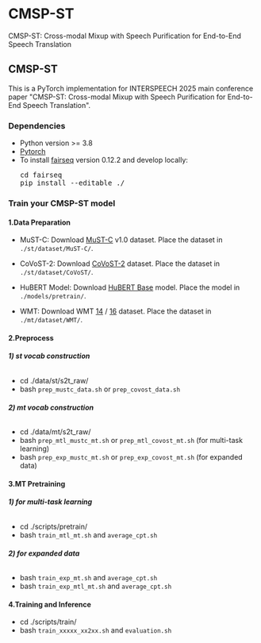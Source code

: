 # CMSP-ST
CMSP-ST: Cross-modal Mixup with Speech Purification for End-to-End Speech Translation

## **CMSP-ST**

This is a PyTorch implementation for INTERSPEECH 2025 main conference paper "CMSP-ST: Cross-modal Mixup with Speech Purification for End-to-End Speech Translation".

### **Dependencies**

* Python version >= 3.8
* [Pytorch](https://pytorch.org/)
* To install [fairseq](https://github.com/facebookresearch/fairseq) version 0.12.2 and develop locally:
    <pre>cd fairseq
  pip install --editable ./</pre>

### **Train your CMSP-ST model**

#### **1.Data Preparation**

* MuST-C: Download [MuST-C](https://mt.fbk.eu/must-c/) v1.0 dataset. Place the dataset in `./st/dataset/MuST-C/`.
  
* CoVoST-2: Download [CoVoST-2](https://commonvoice.mozilla.org/en/datasets) dataset. Place the dataset in `./st/dataset/CoVoST/`.
  
* HuBERT Model: Download [HuBERT Base](https://dl.fbaipublicfiles.com/hubert/hubert_base_ls960.pt) model. Place the model in `./models/pretrain/`.

* WMT: Download WMT [14](https://www.statmt.org/wmt14/translation-task.html) / [16](https://www.statmt.org/wmt16/translation-task.html) dataset. Place the dataset in `./mt/dataset/WMT/`.

#### **2.Preprocess**

###### **1) st vocab construction**
* cd ./data/st/s2t_raw/
* bash `prep_mustc_data.sh` or `prep_covost_data.sh`

###### **2) mt vocab construction**
* cd ./data/mt/s2t_raw/
* bash `prep_mtl_mustc_mt.sh` or `prep_mtl_covost_mt.sh` (for multi-task learning)
* bash `prep_exp_mustc_mt.sh` or `prep_exp_covost_mt.sh` (for expanded data)

#### **3.MT Pretraining**

###### **1) for multi-task learning**
* cd ./scripts/pretrain/
* bash `train_mtl_mt.sh` and `average_cpt.sh`

###### **2) for expanded data**
* bash `train_exp_mt.sh` and `average_cpt.sh`
* bash `train_exp_mtl_mt.sh` and `average_cpt.sh`

#### **4.Training and Inference**
* cd ./scripts/train/
* bash `train_xxxxx_xx2xx.sh` and `evaluation.sh`
